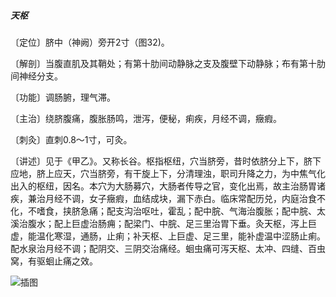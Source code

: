 ##### 天枢

〔定位〕脐中（神阙）旁开2寸（图32)。

〔解剖〕当腹直肌及其鞘处；有第十肋间动静脉之支及腹壁下动静脉；布有第十肋间神经分支。

〔功能〕调肠腑，理气滞。

〔主治〕绕脐腹痛，腹胀肠鸣，泄泻，便秘，痢疾，月经不调，癥瘕。

〔刺灸〕直刺0.8〜1寸，可灸。

〔讲述〕见于《甲乙》。又称长谷。枢指枢纽，穴当脐旁，昔时依脐分上下，脐下应地，脐上应天，穴当脐旁，有干旋上下，分清理浊，职司升降之力，为中焦气化出入的枢纽，因名。本穴为大肠募穴，大肠者传导之官，变化出焉，故主治肠胃诸疾，兼治月经不调，女子癥瘕，血结成块，漏下赤白。临床常配历兑，内庭治食不化，不嗜食，挟脐急痛；配支沟治呕吐，霍乱；配中脘、气海治腹胀；配中脘、太溪治腹水；配上巨虚治肠痈；配梁门、中脘、足三里治胃下垂。灸天枢，泻上巨虚，能温化寒湿，通肠，止痢；补天枢、上巨虚、足三里，能补虚温中涩肠止痢。配水泉治月经不调；配阴交、三阴交治痛经。蛔虫痛可泻天枢、太冲、四缝、百虫窝，有驱蛔止痛之效。

![插图](./img/图32.jpg)
